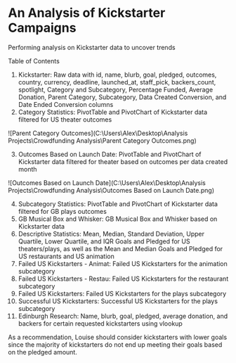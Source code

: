 # An Analysis of Kickstarter Campaigns
Performing analysis on Kickstarter data to uncover trends

Table of Contents
1. Kickstarter: Raw data with id, name, blurb, goal, pledged, outcomes, country, currency, deadline, launched_at, staff_pick, backers_count, spotlight, Category and Subcategory, Percentage Funded, Average Donation, Parent Category, Subcategory, Data Created Conversion, and Date Ended Conversion columns
2. Category Statistics: PivotTable and PivotChart of Kickstarter data filtered for US theater outcomes

![Parent Category Outcomes](C:\Users\Alex\Desktop\Analysis Projects\Crowdfunding Analysis\Parent Category Outcomes.png)

3. Outcomes Based on Launch Date: PivotTable and PivotChart of Kickstarter data filtered for theater based on outcomes per data created month

![Outcomes Based on Launch Date](C:\Users\Alex\Desktop\Analysis Projects\Crowdfunding Analysis\Outcomes Based on Launch Date.png)

4. Subcategory Statistics: PivotTable and PivotChart of Kickstarter data filtered for GB plays outcomes
5. GB Musical Box and Whisker: GB Musical Box and Whisker based on Kickstarter data
6. Descriptive Statistics: Mean, Median, Standard Deviation, Upper Quartile, Lower Quartile, and IQR Goals and Pledged for US theaters/plays, as well as the Mean and Median Goals and Pledged for US restaurants and US animation
7. Failed US Kickstarters - Animat: Failed US Kickstarters for the animation subcategory
8. Failed US Kickstarters - Restau: Failed US Kickstarters for the restaurant subcategory
9. Failed US Kickstarters: Failed US Kickstarters for the plays subcategory
10. Successful US Kickstarters: Successful US Kickstarters for the plays subcategory
11. Edinburgh Research: Name, blurb, goal, pledged, average donation, and backers for certain requested kickstarters using vlookup

As a recommendation, Louise should consider kickstarters with lower goals since the majority of kickstarters do not end up meeting their goals based on the pledged amount.
